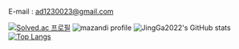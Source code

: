 E-mail : ad1230023@gmail.com

[![Solved.ac 프로필](http://mazassumnida.wtf/api/v2/generate_badge?boj=ad12300)](https://solved.ac/ad12300)
![mazandi profile](http://mazandi.herokuapp.com/api?handle=ad12300&theme=cold)
![JingGa2022's GitHub stats](https://github-readme-stats.vercel.app/api?username=JingGa2022&show_icons=true&theme=dracula)
[![Top Langs](https://github-readme-stats.vercel.app/api/top-langs/?username=JingGa2022)](https://github.com/JingGa2022/github-readme-stats)
